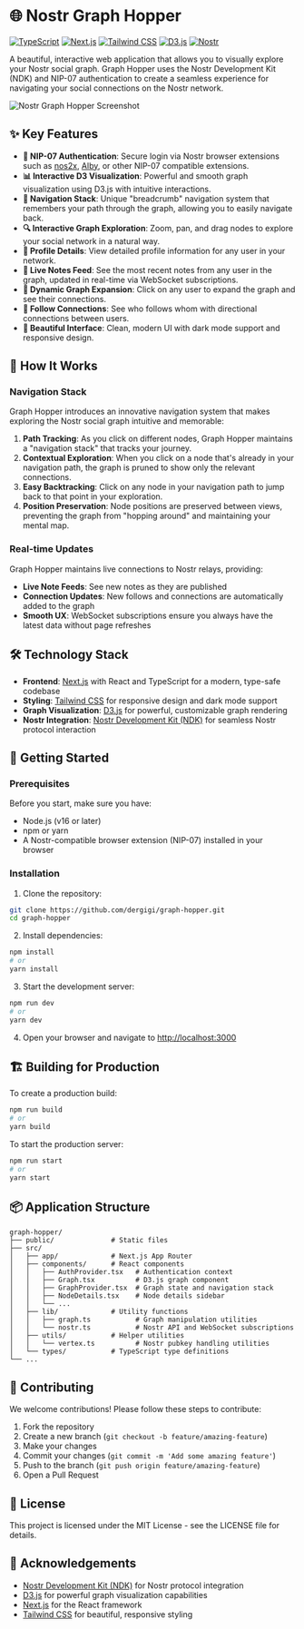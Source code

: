 # 🌐 Nostr Graph Hopper

[![TypeScript](https://img.shields.io/badge/TypeScript-blue?style=for-the-badge&logo=typescript&logoColor=white)](https://www.typescriptlang.org/)
[![Next.js](https://img.shields.io/badge/Next.js-black?style=for-the-badge&logo=next.js&logoColor=white)](https://nextjs.org/)
[![Tailwind CSS](https://img.shields.io/badge/Tailwind_CSS-38B2AC?style=for-the-badge&logo=tailwind-css&logoColor=white)](https://tailwindcss.com/)
[![D3.js](https://img.shields.io/badge/D3.js-F9A03C?style=for-the-badge&logo=d3.js&logoColor=white)](https://d3js.org/)
[![Nostr](https://img.shields.io/badge/Nostr-Protocol-purple?style=for-the-badge)](https://nostr.com/)

A beautiful, interactive web application that allows you to visually explore your Nostr social graph. Graph Hopper uses the Nostr Development Kit (NDK) and NIP-07 authentication to create a seamless experience for navigating your social connections on the Nostr network.

![Nostr Graph Hopper Screenshot](https://via.placeholder.com/800x450.png?text=Nostr+Graph+Hopper)

## ✨ Key Features

- **🔐 NIP-07 Authentication**: Secure login via Nostr browser extensions such as [nos2x](https://github.com/fiatjaf/nos2x), [Alby](https://getalby.com/), or other NIP-07 compatible extensions.
- **📊 Interactive D3 Visualization**: Powerful and smooth graph visualization using D3.js with intuitive interactions.
- **🧭 Navigation Stack**: Unique "breadcrumb" navigation system that remembers your path through the graph, allowing you to easily navigate back.
- **🔍 Interactive Graph Exploration**: Zoom, pan, and drag nodes to explore your social network in a natural way.
- **👥 Profile Details**: View detailed profile information for any user in your network.
- **📝 Live Notes Feed**: See the most recent notes from any user in the graph, updated in real-time via WebSocket subscriptions.
- **🔄 Dynamic Graph Expansion**: Click on any user to expand the graph and see their connections.
- **🔀 Follow Connections**: See who follows whom with directional connections between users.
- **🎨 Beautiful Interface**: Clean, modern UI with dark mode support and responsive design.

## 🧠 How It Works

### Navigation Stack
Graph Hopper introduces an innovative navigation system that makes exploring the Nostr social graph intuitive and memorable:

1. **Path Tracking**: As you click on different nodes, Graph Hopper maintains a "navigation stack" that tracks your journey.
2. **Contextual Exploration**: When you click on a node that's already in your navigation path, the graph is pruned to show only the relevant connections.
3. **Easy Backtracking**: Click on any node in your navigation path to jump back to that point in your exploration.
4. **Position Preservation**: Node positions are preserved between views, preventing the graph from "hopping around" and maintaining your mental map.

### Real-time Updates
Graph Hopper maintains live connections to Nostr relays, providing:

- **Live Note Feeds**: See new notes as they are published
- **Connection Updates**: New follows and connections are automatically added to the graph
- **Smooth UX**: WebSocket subscriptions ensure you always have the latest data without page refreshes

## 🛠️ Technology Stack

- **Frontend**: [Next.js](https://nextjs.org/) with React and TypeScript for a modern, type-safe codebase
- **Styling**: [Tailwind CSS](https://tailwindcss.com/) for responsive design and dark mode support
- **Graph Visualization**: [D3.js](https://d3js.org/) for powerful, customizable graph rendering
- **Nostr Integration**: [Nostr Development Kit (NDK)](https://github.com/nostr-dev-kit/ndk) for seamless Nostr protocol interaction

## 🚀 Getting Started

### Prerequisites

Before you start, make sure you have:

- Node.js (v16 or later)
- npm or yarn
- A Nostr-compatible browser extension (NIP-07) installed in your browser

### Installation

1. Clone the repository:

```bash
git clone https://github.com/dergigi/graph-hopper.git
cd graph-hopper
```

2. Install dependencies:

```bash
npm install
# or
yarn install
```

3. Start the development server:

```bash
npm run dev
# or
yarn dev
```

4. Open your browser and navigate to [http://localhost:3000](http://localhost:3000)

## 🏗️ Building for Production

To create a production build:

```bash
npm run build
# or
yarn build
```

To start the production server:

```bash
npm run start
# or
yarn start
```

## 📦 Application Structure

```
graph-hopper/
├── public/              # Static files
├── src/
│   ├── app/             # Next.js App Router
│   ├── components/      # React components
│   │   ├── AuthProvider.tsx   # Authentication context
│   │   ├── Graph.tsx          # D3.js graph component
│   │   ├── GraphProvider.tsx  # Graph state and navigation stack
│   │   ├── NodeDetails.tsx    # Node details sidebar
│   │   └── ...
│   ├── lib/             # Utility functions
│   │   ├── graph.ts           # Graph manipulation utilities
│   │   └── nostr.ts           # Nostr API and WebSocket subscriptions
│   ├── utils/           # Helper utilities
│   │   └── vertex.ts          # Nostr pubkey handling utilities
│   └── types/           # TypeScript type definitions
└── ...
```

## 🤝 Contributing

We welcome contributions! Please follow these steps to contribute:

1. Fork the repository
2. Create a new branch (`git checkout -b feature/amazing-feature`)
3. Make your changes
4. Commit your changes (`git commit -m 'Add some amazing feature'`)
5. Push to the branch (`git push origin feature/amazing-feature`)
6. Open a Pull Request

## 📜 License

This project is licensed under the MIT License - see the LICENSE file for details.

## 🙏 Acknowledgements

- [Nostr Development Kit (NDK)](https://github.com/nostr-dev-kit/ndk) for Nostr protocol integration
- [D3.js](https://d3js.org/) for powerful graph visualization capabilities
- [Next.js](https://nextjs.org/) for the React framework
- [Tailwind CSS](https://tailwindcss.com/) for beautiful, responsive styling
